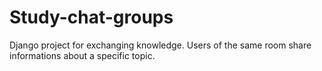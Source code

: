 <h1> Study-chat-groups </h1>

Django project for exchanging knowledge. 
Users of the same room share informations about a specific topic.
